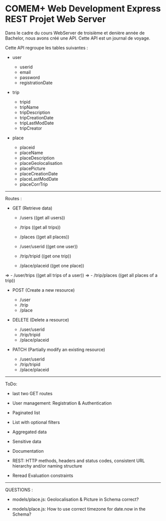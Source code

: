 # COMEM+ Web Development Express REST Projet Web Server

Dans le cadre du cours WebServer de troisième et denière année de Bachelor, nous avons créé une API. Cette API est un journal de voyage.

Cette API regroupe les tables suivantes :

- user
    - userid
    - email
    - password
    - registrationDate
    
- trip
    - tripid
    - tripName
    - tripDescription
    - tripCreationDate
    - tripLastModDate
    - tripCreator
    
- place
    - placeid
    - placeName
    - placeDescription
    - placeGeolocalisation
    - placePicture
    - placeCreationDate
    - placeLastModDate
    - placeCorrTrip
    
    
-----------------------------------------------------------------

Routes :

- GET (Retrieve data)
    - /users ((get all users))
    - /trips ((get all trips))
    - /places ((get all places))
    
    - /user/userid ((get one user))
    - /trip/tripid ((get one trip))
    - /place/placeid ((get one place))
    
=>  - /user/trips ((get all trips of a user))
=>  - /trip/places ((get all places of a trip))


- POST (Create a new resource)
    - /user
    - /trip
    - /place


- DELETE (Delete a resource)
    - /user/userid
    - /trip/tripid
    - /place/placeid
    

- PATCH (Partially modify an existing resource)
    - /user/userid
    - /trip/tripid
    - /place/placeid


-----------------------------------------------------------------

ToDo:

- last two GET routes

- User management: Registration & Authentication

- Paginated list

- List with optional filters

- Aggregated data

- Sensitive data

- Documentation

- REST: HTTP methods, headers and status codes, consistent URL hierarchy and/or naming structure

- Reread Evaluation constraints


-----------------------------------------------------------------

QUESTIONS :

- models/place.js: Geolocalisation & Picture in Schema correct?

- models/place.js: How to use correct timezone for date.now in the Schema?

